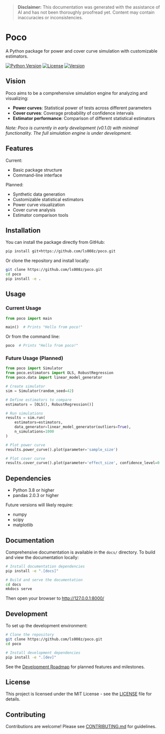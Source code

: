 > **Disclaimer:** This documentation was generated with the assistance of AI and has not been thoroughly proofread yet. Content may contain inaccuracies or inconsistencies.

# Poco

A Python package for power and cover curve simulation with customizable estimators.

[![Python Version](https://img.shields.io/badge/python-3.8%2B-blue)](https://www.python.org/downloads/)
[![License](https://img.shields.io/badge/license-MIT-green)](LICENSE)
[![Version](https://img.shields.io/badge/version-0.1.0-orange)](https://github.com/ls008z/poco)

## Vision

Poco aims to be a comprehensive simulation engine for analyzing and visualizing:
- **Power curves**: Statistical power of tests across different parameters
- **Cover curves**: Coverage probability of confidence intervals
- **Estimator performance**: Comparison of different statistical estimators

*Note: Poco is currently in early development (v0.1.0) with minimal functionality. The full simulation engine is under development.*

## Features

Current:
- Basic package structure
- Command-line interface

Planned:
- Synthetic data generation
- Customizable statistical estimators
- Power curve visualization
- Cover curve analysis
- Estimator comparison tools

## Installation

You can install the package directly from GitHub:

```bash
pip install git+https://github.com/ls008z/poco.git
```

Or clone the repository and install locally:

```bash
git clone https://github.com/ls008z/poco.git
cd poco
pip install -e .
```

## Usage

### Current Usage

```python
from poco import main

main()  # Prints "Hello from poco!"
```

Or from the command line:

```bash
poco  # Prints "Hello from poco!"
```

### Future Usage (Planned)

```python
from poco import Simulator
from poco.estimators import OLS, RobustRegression
from poco.data import linear_model_generator

# Create simulator
sim = Simulator(random_seed=42)

# Define estimators to compare
estimators = [OLS(), RobustRegression()]

# Run simulations
results = sim.run(
    estimators=estimators,
    data_generator=linear_model_generator(outliers=True),
    n_simulations=1000
)

# Plot power curve
results.power_curve().plot(parameter='sample_size')

# Plot cover curve
results.cover_curve().plot(parameter='effect_size', confidence_level=0.95)
```

## Dependencies

- Python 3.8 or higher
- pandas 2.0.3 or higher

Future versions will likely require:
- numpy
- scipy
- matplotlib

## Documentation

Comprehensive documentation is available in the `docs/` directory. To build and view the documentation locally:

```bash
# Install documentation dependencies
pip install -e ".[docs]"

# Build and serve the documentation
cd docs
mkdocs serve
```

Then open your browser to http://127.0.0.1:8000/

## Development

To set up the development environment:

```bash
# Clone the repository
git clone https://github.com/ls008z/poco.git
cd poco

# Install development dependencies
pip install -e ".[dev]"
```

See the [Development Roadmap](docs/roadmap.md) for planned features and milestones.

## License

This project is licensed under the MIT License - see the [LICENSE](LICENSE) file for details.

## Contributing

Contributions are welcome! Please see [CONTRIBUTING.md](CONTRIBUTING.md) for guidelines.